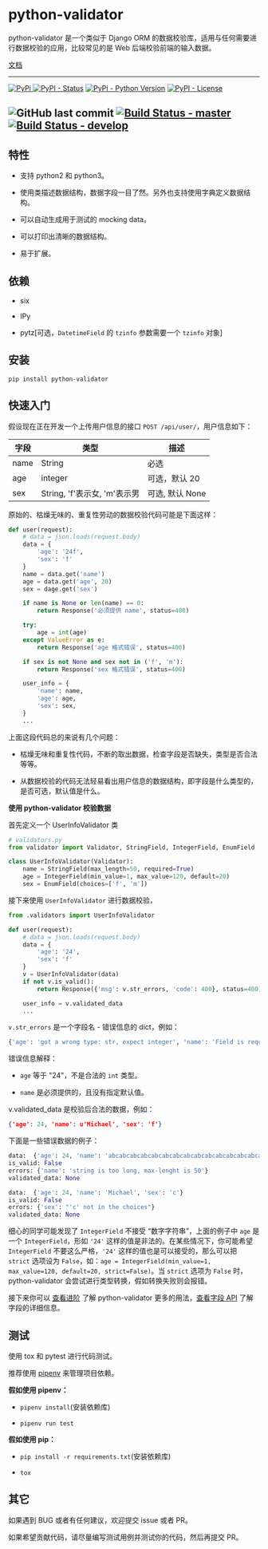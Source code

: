 # python-validator

python-validator 是一个类似于 Django ORM 的数据校验库，适用与任何需要进行数据校验的应用，比较常见的是 Web 后端校验前端的输入数据。

[文档](https://ausaki.github.io/python-validator)

---

[![PyPi](https://img.shields.io/pypi/v/python-validator.svg)
](https://pypi.org/project/python-validator/)
[![PyPI - Status](https://img.shields.io/pypi/status/python-validator.svg)](https://pypi.org/project/python-validator/)
[![PyPi - Python Version](https://img.shields.io/pypi/pyversions/python-validator.svg)](https://pypi.org/project/python-validator/)
[![PyPI - License](https://img.shields.io/pypi/l/python-validator.svg)](https://pypi.org/project/python-validator/)

![GitHub last commit](https://img.shields.io/github/last-commit/ausaki/python-validator.svg)
[![Build Status - master](https://travis-ci.org/ausaki/python-validator.svg?branch=master)](https://travis-ci.org/ausaki/python-validator)
[![Build Status - develop](https://travis-ci.org/ausaki/python-validator.svg?branch=develop)](https://travis-ci.org/ausaki/python-validator)
---

## 特性

- 支持 python2 和 python3。

- 使用类描述数据结构，数据字段一目了然。另外也支持使用字典定义数据结构。

- 可以自动生成用于测试的 mocking data。

- 可以打印出清晰的数据结构。

- 易于扩展。


## 依赖

- six

- IPy

- pytz[可选，`DatetimeField` 的 `tzinfo` 参数需要一个 `tzinfo` 对象]


## 安装

`pip install python-validator`


## 快速入门

假设现在正在开发一个上传用户信息的接口 `POST /api/user/`，用户信息如下：

| 字段 | 类型 | 描述 |
|--|--|--|
|name|String| 必选 |
|age|integer| 可选，默认 20|
|sex|String, 'f'表示女, 'm'表示男 | 可选, 默认 None|

原始的、枯燥无味的、重复性劳动的数据校验代码可能是下面这样：

```python
def user(request):
    # data = json.loads(request.body)
    data = {
        'age': '24f',
        'sex': 'f'
    }
    name = data.get('name')
    age = data.get('age', 20)
    sex = dage.get('sex')

    if name is None or len(name) == 0:
        return Response('必须提供 name', status=400)

    try:
        age = int(age)
    except ValueError as e:
        return Response('age 格式错误', status=400)

    if sex is not None and sex not in ('f', 'm'):
        return Response('sex 格式错误', status=400)

    user_info = {
        'name': name,
        'age': age,
        'sex': sex,
    }
    ...
```

上面这段代码总的来说有几个问题：

- 枯燥无味和重复性代码，不断的取出数据，检查字段是否缺失，类型是否合法等等。

- 从数据校验的代码无法轻易看出用户信息的数据结构，即字段是什么类型的，是否可选，默认值是什么。

**使用 python-validator 校验数据**

首先定义一个 UserInfoValidator 类

```python
# validators.py
from validator import Validator, StringField, IntegerField, EnumField

class UserInfoValidator(Validator):
    name = StringField(max_length=50, required=True)
    age = IntegerField(min_value=1, max_value=120, default=20)
    sex = EnumField(choices=['f', 'm'])
```

接下来使用 `UserInfoValidator` 进行数据校验，

```python
from .validators import UserInfoValidator

def user(request):
    # data = json.loads(request.body)
    data = {
        'age': '24',
        'sex': 'f'
    }
    v = UserInfoValidator(data)
    if not v.is_valid():
        return Response({'msg': v.str_errors, 'code': 400}, status=400)

    user_info = v.validated_data
    ...
```

`v.str_errors` 是一个字段名 - 错误信息的 dict，例如：

```python
{'age': 'got a wrong type: str, expect integer', 'name': 'Field is required'}
```

错误信息解释：

- `age` 等于 "24"，不是合法的 `int` 类型。

- `name` 是必须提供的，且没有指定默认值。


v.validated_data 是校验后合法的数据，例如：

```json
{'age': 24, 'name': u'Michael', 'sex': 'f'}
```

下面是一些错误数据的例子：

```python
data:  {'age': 24, 'name': 'abcabcabcabcabcabcabcabcabcabcabcabcabcabcabcabcabcabcabcabc', 'sex': 'f'}
is_valid: False
errors: {'name': 'string is too long, max-lenght is 50'}
validated_data: None
```

```python
data:  {'age': 24, 'name': 'Michael', 'sex': 'c'}
is_valid: False
errors: {'sex': "'c' not in the choices"}
validated_data: None
```

细心的同学可能发现了 `IntegerField` 不接受 “数字字符串”，上面的例子中 `age` 是一个 `IntegerField`，形如 `'24'` 这样的值是非法的。在某些情况下，你可能希望 `IntegerField` 不要这么严格，`'24'` 这样的值也是可以接受的，那么可以把 `strict` 选项设为 `False`，如：`age = IntegerField(min_value=1, max_value=120, default=20, strict=False)`。当 `strict` 选项为 `False` 时，python-validator 会尝试进行类型转换，假如转换失败则会报错。

接下来你可以 [查看进阶](https://ausaki.github.io/python-validator/advanced/) 了解 python-validator 更多的用法，[查看字段 API](https://ausaki.github.io/python-validator/fields/) 了解字段的详细信息。


## 测试

使用 tox 和 pytest 进行代码测试。

推荐使用 [pipenv](https://github.com/pypa/pipenv) 来管理项目依赖。

**假如使用 pipenv：**

- `pipenv install`(安装依赖库)

- `pipenv run test`

**假如使用 pip：**

- `pip install -r requirements.txt`(安装依赖库)

- `tox`


## 其它

如果遇到 BUG 或者有任何建议，欢迎提交 issue 或者 PR。

如果希望贡献代码，请尽量编写测试用例并测试你的代码，然后再提交 PR。